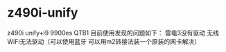 # z490i-unify
z490i unify+i9 9900es QTB1
目前使用发现的问题如下：
 雷电3没有驱动
 无线WiFi无法驱动（可以使用蓝牙 可以用m2转接法装一个原装的网卡解决）
